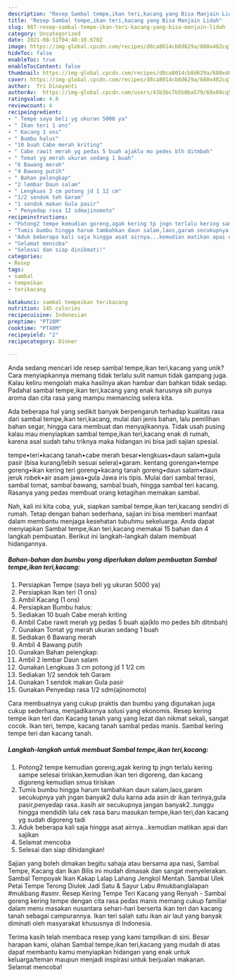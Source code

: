 ```yaml
---
description: "Resep Sambal tempe,ikan teri,kacang yang Bisa Manjain Lidah"
title: "Resep Sambal tempe,ikan teri,kacang yang Bisa Manjain Lidah"
slug: 987-resep-sambal-tempe-ikan-teri-kacang-yang-bisa-manjain-lidah
category: Uncategorized
date: 2021-08-31T04:48:18.670Z
image: https://img-global.cpcdn.com/recipes/d8ca8014cb8d629a/680x482cq70/sambal-tempeikan-terikacang-foto-resep-utama.jpg
hideToc: false
enableToc: true
enableTocContent: false
thumbnail: https://img-global.cpcdn.com/recipes/d8ca8014cb8d629a/680x482cq70/sambal-tempeikan-terikacang-foto-resep-utama.jpg
cover: https://img-global.cpcdn.com/recipes/d8ca8014cb8d629a/680x482cq70/sambal-tempeikan-terikacang-foto-resep-utama.jpg
author:  Tri Dinayanti
authorAv:  https://img-global.cpcdn.com/users/43b3bc7b5b0ba579/60x60cq50/avatar.jpg
ratingvalue: 4.8
reviewcount: 4
recipeingredient:
- " Tempe saya beli yg ukuran 5000 ya"
- " Ikan teri 1 ons"
- " Kacang 1 ons"
- " Bumbu halus"
- "10 buah Cabe merah kriting"
- " Cabe rawit merah yg pedas 5 buah ajaklo mo pedes blh ditmbah"
- " Tomat yg merah ukuran sedang 1 buah"
- "6 Bawang merah"
- "4 Bawang putih"
- " Bahan pelengkap"
- "2 lembar Daun salam"
- " Lengkuas 3 cm potong jd 1 12 cm"
- "1/2 sendok teh Garam"
- "1 sendok makan Gula pasir"
- " Penyedap rasa 12 sdmajinomoto"
recipeinstructions:
- "Potong2 tempe kemudian goreng,agak kering tp jngn terlalu kering sampe selesai tiriskan,kemudian ikan teri digoreng, dan kacang digoreng kemudian smua tiriskan"
- "Tumis bumbu hingga harum tambahkan daun salam,laos,garam secukupnya yah jngan banyak2 dulu karna ada asin dr ikan terinya,gula pasir,penyedap rasa..kasih air secukupnya jangan banyak2..tunggu hingga mendidih lalu cek rasa baru masukan tempe,ikan teri,dan kacang yg sudah digoreng tadi"
- "Aduk beberapa kali saja hingga asat airnya...kemudian matikan apai dan sajikan"
- "Selamat mencoba"
- "Selesai dan siap dinikmati!"
categories:
- Resep
tags:
- sambal
- tempeikan
- terikacang

katakunci: sambal tempeikan terikacang 
nutrition: 145 calories
recipecuisine: Indonesian
preptime: "PT28M"
cooktime: "PT40M"
recipeyield: "2"
recipecategory: Dinner

---
```



Anda sedang mencari ide resep sambal tempe,ikan teri,kacang yang unik? Cara menyiapkannya memang tidak terlalu sulit namun tidak gampang juga. Kalau keliru mengolah maka hasilnya akan hambar dan bahkan tidak sedap. Padahal sambal tempe,ikan teri,kacang yang enak harusnya sih punya aroma dan cita rasa yang mampu memancing selera kita.


Ada beberapa hal yang sedikit banyak berpengaruh terhadap kualitas rasa dari sambal tempe,ikan teri,kacang, mulai dari jenis bahan, lalu pemilihan bahan segar, hingga cara membuat dan menyajikannya. Tidak usah pusing kalau mau menyiapkan sambal tempe,ikan teri,kacang enak di rumah, karena asal sudah tahu triknya maka hidangan ini bisa jadi sajian spesial.

tempe•teri•kacang tanah•cabe merah besar•lengkuas•daun salam•gula pasir (bisa kurang/lebih sesuai selera)•garam. kentang gorengan•tempe goreng•ikan kering teri goreng•kacang tanah goreng•daun salam•daun jeruk robek•air asam jawa•gula Jawa iris tipis. Mulai dari sambal terasi, sambal tomat, sambal bawang, sambal buah, hingga sambal teri kacang. Rasanya yang pedas membuat orang ketagihan memakan sambal.


Nah, kali ini kita coba, yuk, siapkan sambal tempe,ikan teri,kacang sendiri di rumah. Tetap dengan bahan sederhana, sajian ini bisa memberi manfaat dalam membantu menjaga kesehatan tubuhmu sekeluarga. Anda dapat menyiapkan Sambal tempe,ikan teri,kacang memakai 15 bahan dan 4 langkah pembuatan. Berikut ini langkah-langkah dalam membuat hidangannya.

<!--inarticleads1-->

##### Bahan-bahan dan bumbu yang diperlukan dalam pembuatan Sambal tempe,ikan teri,kacang:

1. Persiapkan  Tempe (saya beli yg ukuran 5000 ya)
1. Persiapkan  Ikan teri (1 ons)
1. Ambil  Kacang (1 ons)
1. Persiapkan  Bumbu halus:
1. Sediakan 10 buah Cabe merah kriting
1. Ambil  Cabe rawit merah yg pedas 5 buah aja(klo mo pedes blh ditmbah)
1. Gunakan  Tomat yg merah ukuran sedang 1 buah
1. Sediakan 6 Bawang merah
1. Ambil 4 Bawang putih
1. Gunakan  Bahan pelengkap:
1. Ambil 2 lembar Daun salam
1. Gunakan  Lengkuas 3 cm potong jd 1 1/2 cm
1. Sediakan 1/2 sendok teh Garam
1. Gunakan 1 sendok makan Gula pasir
1. Gunakan  Penyedap rasa 1/2 sdm(ajinomoto)


Cara membuatnya yang cukup praktis dan bumbu yang digunakan juga cukup sederhana, menjadikannya solusi yang ekonomis. Resep kering tempe ikan teri dan Kacang tanah yang yang lezat dan nikmat sekali, sangat cocok. Ikan teri, tempe, kacang tanah sambal pedas manis. Sambal kering tempe teri dan kacang tanah. 

<!--inarticleads2-->

##### Langkah-langkah untuk membuat Sambal tempe,ikan teri,kacang:

1. Potong2 tempe kemudian goreng,agak kering tp jngn terlalu kering sampe selesai tiriskan,kemudian ikan teri digoreng, dan kacang digoreng kemudian smua tiriskan
1. Tumis bumbu hingga harum tambahkan daun salam,laos,garam secukupnya yah jngan banyak2 dulu karna ada asin dr ikan terinya,gula pasir,penyedap rasa..kasih air secukupnya jangan banyak2..tunggu hingga mendidih lalu cek rasa baru masukan tempe,ikan teri,dan kacang yg sudah digoreng tadi
1. Aduk beberapa kali saja hingga asat airnya...kemudian matikan apai dan sajikan
1. Selamat mencoba
1. Selesai dan siap dihidangkan!

Sajian yang boleh dimakan begitu sahaja atau bersama apa nasi, Sambal Tempe, Kacang dan Ikan Bilis ini mudah dimasak dan sangat menyelerakan. Sambal Tempoyak Ikan Kakap Lalap Lahang Jengkol Mentah. Sambal Ulek Petai Tempe Terong Diulek Jadi Satu &amp; Sayur Labu #mukbanglalapan #mukbang #asmr. Resep Kering Tempe Teri Kacang yang Renyah - Sambal goreng kering tempe dengan cita rasa pedas manis memang cukup familiar dalam menu masakan nusantara sehari-hari berserta ikan teri dan kacang tanah sebagai campurannya. Ikan teri salah satu ikan air laut yang banyak diminati oleh masyarakat khususnya di Indonesia. 

Terima kasih telah membaca resep yang kami tampilkan di sini. Besar harapan kami, olahan Sambal tempe,ikan teri,kacang yang mudah di atas dapat membantu kamu menyiapkan hidangan yang enak untuk keluarga/teman maupun menjadi inspirasi untuk berjualan makanan. Selamat mencoba!

